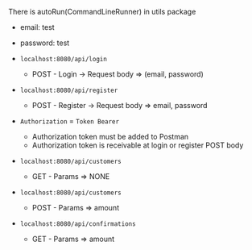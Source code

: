There is autoRun(CommandLineRunner) in utils package 
- email: test
- password: test

- `localhost:8080/api/login`
    - POST - Login -> Request body => (email, password)
- `localhost:8080/api/register`
    - POST - Register -> Request body => email, password
    
- `Authorization` = `Token Bearer`
    - Authorization token must be added to Postman
    - Authorization token is receivable at login or register POST body

- `localhost:8080/api/customers`
    - GET - Params => NONE
    
- `localhost:8080/api/customers`
    - POST - Params => amount
    
- `localhost:8080/api/confirmations`
    - GET - Params => amount